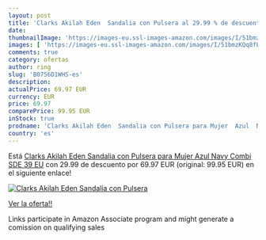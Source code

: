 ```yaml
---
layout: post
title: 'Clarks Akilah Eden  Sandalia con Pulsera al 29.99 % de descuento'
date: 
thumbnailImage: 'https://images-eu.ssl-images-amazon.com/images/I/51bmzKQq8fL._SL200_.jpg'
images: [ 'https://images-eu.ssl-images-amazon.com/images/I/51bmzKQq8fL._SL200_.jpg' ]
comments: true
category: ofertas
author: ring
slug: 'B0756D1WHS-es'
description:
actualPrice: 69.97 EUR
currency: EUR
price: 69.97
comparePrice: 99.95 EUR
inStock: true
prodname: 'Clarks Akilah Eden  Sandalia con Pulsera para Mujer  Azul  Navy Combi SDE   39 EU'
country: 'es'
---
```


Está [Clarks Akilah Eden  Sandalia con Pulsera para Mujer  Azul  Navy Combi SDE   39 EU](https://www.amazon.es/dp/B0756D1WHS/?tag=tolees-21) con 29.99 de descuento por 69.97 EUR (original: 99.95 EUR) en el siguiente enlace!

[![Clarks Akilah Eden  Sandalia con Pulsera](https://images-eu.ssl-images-amazon.com/images/I/51bmzKQq8fL._SL200_.jpg)](https://www.amazon.es/dp/B0756D1WHS/?tag=tolees-21)

[Ver la oferta!!](https://www.amazon.es/dp/B0756D1WHS/?tag=tolees-21)

Links participate in Amazon Associate program and might generate a comission on qualifying sales



